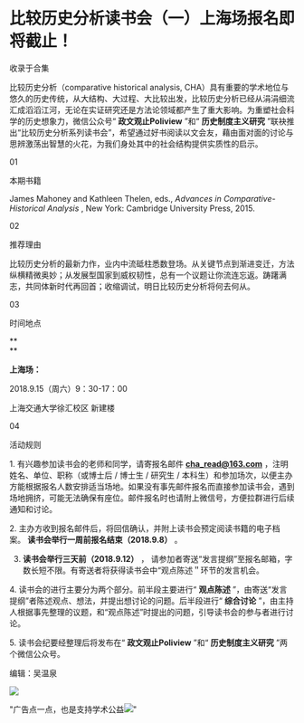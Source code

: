 # 比较历史分析读书会（一）上海场报名即将截止！


收录于合集

比较历史分析（comparative historical analysis,
CHA）具有重要的学术地位与悠久的历史传统，从大结构、大过程、大比较出发，比较历史分析已经从涓涓细流汇成滔滔江河，无论在实证研究还是方法论领域都产生了重大影响。为重塑社会科学的历史想象力，微信公众号“
**政文观止Poliview** ”和“ **历史制度主义研究**
”联袂推出“比较历史分析系列读书会”，希望通过好书阅读以文会友，藉由面对面的讨论与思辨激荡出智慧的火花，为我们身处其中的社会结构提供实质性的启示。

  

01

本期书籍

  

James Mahoney and Kathleen Thelen, eds., _Advances in Comparative-Historical
Analysis_ , New York: Cambridge University Press, 2015.

  

  

02

推荐理由

  

比较历史分析的最新力作，业内中流砥柱悉数登场。从关键节点到渐进变迁，方法纵横精微奥妙；从发展型国家到威权韧性，总有一个议题让你流连忘返。踌躇满志，共同体新时代再回首；收缩调试，明日比较历史分析将何去何从。

  

03

时间地点

 **  
**

 **上海场：**

2018.9.15（周六）9：30-17：00

上海交通大学徐汇校区 新建楼

  

04

活动规则

1\. 有兴趣参加读书会的老师和同学，请寄报名邮件 **cha_read@163.com** ，注明姓名、单位、职称（或博士后 / 博士生 / 研究生 /
本科生）和参加场次，以便主办方能根据报名人数安排适当场地。如果没有事先邮件报名而直接参加读书会，遇到场地拥挤，可能无法确保有座位。邮件报名时也请附上微信号，方便拉群进行后续通知和讨论。

2\. 主办方收到报名邮件后，将回信确认，并附上读书会预定阅读书籍的电子档案。 **读书会举行一周前报名结束（2018.9.8）** 。

3. **读书会举行三天前（2018.9.12）** ， 请参加者寄送“发言提纲”至报名邮箱，字数长短不限。有寄送者将获得读书会中“观点陈述＂环节的发言机会。

4\. 读书会的进行主要分为两个部分。前半段主要进行“ **观点陈述** ”，由寄送“发言提纲”者陈述观点、想法，并提出想讨论的问题。后半段进行“
**综合讨论** ”，由主持人根据事先整理的议题，和“观点陈述”时提出的问题，引导读书会的参与者进行讨论。

5\. 读书会纪要经整理后将发布在“ **政文观止Poliview** ”和“ **历史制度主义研究** ”两个微信公众号。  

  

  

编辑：吴温泉

![](/images/526/2.png)

"广告点一点，也是支持学术公益![](/images/526/3.png)"

